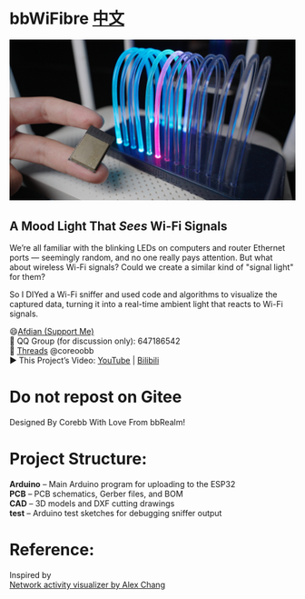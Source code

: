 # bbWiFibre [中文](https://github.com/RealCorebb/bbWiFiBre/blob/main/README.md "中文")

![image](https://github.com/RealCorebb/bbWiFiBre/blob/main/IMG/bbWiFibre.jpg?raw=true)

## A Mood Light That *Sees* Wi-Fi Signals

We’re all familiar with the blinking LEDs on computers and router Ethernet ports — seemingly random, and no one really pays attention. But what about wireless Wi-Fi signals? Could we create a similar kind of "signal light" for them?

So I DIYed a Wi-Fi sniffer and used code and algorithms to visualize the captured data, turning it into a real-time ambient light that reacts to Wi-Fi signals.

😄[Afdian (Support Me)](https://afdian.com/a/kuruibb "Afdian")  
🐧 QQ Group (for discussion only): 647186542  
🧵 [Threads](https://www.threads.net/@coreoobb "@coreoobb") @coreoobb  
▶️ This Project’s Video: [YouTube](https://youtu.be/fgVX8Ttq5zc "Youtube") | [Bilibili](https://www.bilibili.com/video/BV1DB8xz7E7a "Bilibili")

# Do not repost on Gitee

Designed By Corebb With Love From bbRealm!

# Project Structure:

**Arduino** – Main Arduino program for uploading to the ESP32  
**PCB** – PCB schematics, Gerber files, and BOM  
**CAD** – 3D models and DXF cutting drawings  
**test** – Arduino test sketches for debugging sniffer output  

# Reference:

Inspired by  
[Network activity visualizer by Alex Chang](https://www.hackster.io/alex_chang/network-activity-visualizer-e86cec)
